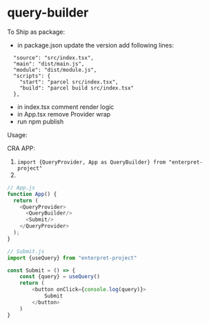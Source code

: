 # query-builder

To Ship as package:

- in package.json update the version add following lines:
```
  "source": "src/index.tsx",
  "main": "dist/main.js",
  "module": "dist/module.js",
  "scripts": {
    "start": "parcel src/index.tsx",
    "build": "parcel build src/index.tsx"
  },
```
- in index.tsx comment render logic
- in App.tsx remove Provider wrap
- run npm publish


Usage: 

CRA APP:
1. `import {QueryProvider, App as QueryBuilder} from "enterpret-project"`
2. 
```js
// App.js
function App() {
  return (
    <QueryProvider>
      <QueryBuilder/>
      <Submit/>
    </QueryProvider>
  );
}

// Submit.js
import {useQuery} from "enterpret-project"

const Submit = () => {
    const {query} = useQuery()
    return (
        <button onClick={console.log(query)}>
            Submit
        </button>
    )
}
```
